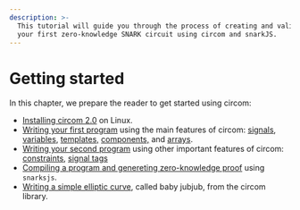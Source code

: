```yaml
---
description: >-
  This tutorial will guide you through the process of creating and validating
  your first zero-knowledge SNARK circuit using circom and snarkJS.
---
```


# Getting started

In this chapter, we prepare the reader to get started using circom:

* [Installing circom 2.0](installation.md) on Linux.
* [Writing your first program](our-first-circom-program.md) using the main features of circom: [signals](../intro/common-programming-concepts/signals/), [variables](../intro/common-programming-concepts/signals/variables-and-mutability.md), [templates,](../intro/common-programming-concepts/template/) [components,](../intro/common-programming-concepts/template/) and [arrays](../intro/common-programming-concepts/data-types.md).
* [Writing your second program](our-second-circom-program.md) using other important features of circom: [constraints](../intro/common-programming-concepts/constraint-generation.md), [signal tags](../intro/common-programming-concepts/signals/)
* [Compiling a program and genereting zero-knowledge proof](our-first-zero-knowledge-proof.md) using `snarksjs`.
* [Writing a simple elliptic curve](the-baby-jubjub-elliptic-curve.md), called baby jubjub, from the circom library.




